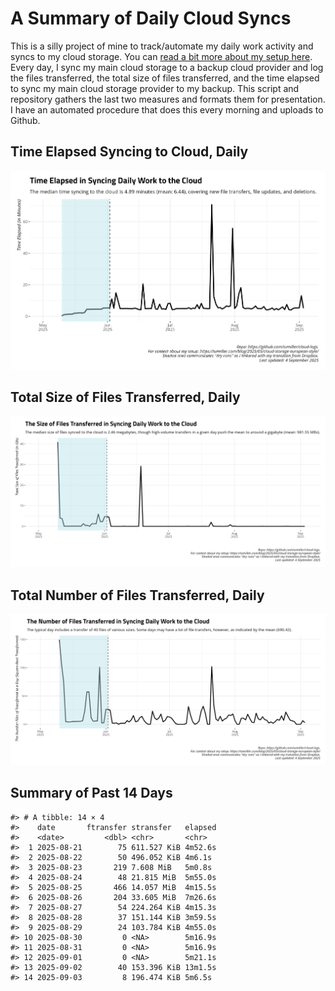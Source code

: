 # A Summary of Daily Cloud Syncs

This is a silly project of mine to track/automate my daily work activity
and syncs to my cloud storage. You can [read a bit more about my setup
here](https://svmiller.com/blog/2025/05/cloud-storage-european-style/).
Every day, I sync my main cloud storage to a backup cloud provider and
log the files transferred, the total size of files transferred, and the
time elapsed to sync my main cloud storage provider to my backup. This
script and repository gathers the last two measures and formats them for
presentation. I have an automated procedure that does this every morning
and uploads to Github.

## Time Elapsed Syncing to Cloud, Daily

![](time-elapsed.png)

## Total Size of Files Transferred, Daily

![](size-transferred.png)

## Total Number of Files Transferred, Daily

![](files-transferred.png)

## Summary of Past 14 Days

    #> # A tibble: 14 × 4
    #>    date       ftransfer stransfer   elapsed
    #>    <date>         <dbl> <chr>       <chr>  
    #>  1 2025-08-21        75 611.527 KiB 4m52.6s
    #>  2 2025-08-22        50 496.052 KiB 4m6.1s 
    #>  3 2025-08-23       219 7.608 MiB   5m0.8s 
    #>  4 2025-08-24        48 21.815 MiB  5m55.0s
    #>  5 2025-08-25       466 14.057 MiB  4m15.5s
    #>  6 2025-08-26       204 33.605 MiB  7m26.6s
    #>  7 2025-08-27        54 224.264 KiB 4m15.3s
    #>  8 2025-08-28        37 151.144 KiB 3m59.5s
    #>  9 2025-08-29        24 103.784 KiB 4m55.0s
    #> 10 2025-08-30         0 <NA>        5m16.9s
    #> 11 2025-08-31         0 <NA>        5m16.9s
    #> 12 2025-09-01         0 <NA>        5m21.1s
    #> 13 2025-09-02        40 153.396 KiB 13m1.5s
    #> 14 2025-09-03         8 196.474 KiB 5m6.5s

